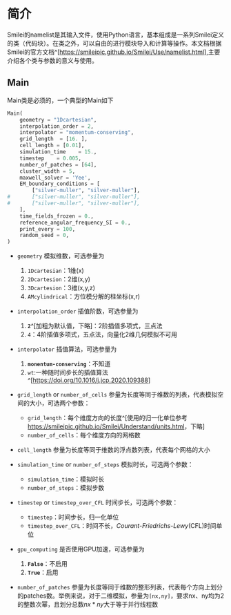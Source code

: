 # 简介

Smilei的namelist是其输入文件，使用Python语言，基本组成是一系列Smilei定义的类（代码块）。在类之外，可以自由的进行模块导入和计算等操作。本文档根据Smilei的官方文档^[<https://smileipic.github.io/Smilei/Use/namelist.html>],主要介绍各个类与参数的意义与使用。

## Main

Main类是必须的，一个典型的Main如下

```python
Main(
    geometry = "1Dcartesian",
    interpolation_order = 2,
    interpolator = "momentum-conserving",
    grid_length  = [16. ],
    cell_length = [0.01],
    simulation_time    = 15.,
    timestep    = 0.005,
    number_of_patches = [64],
    cluster_width = 5,
    maxwell_solver = 'Yee',
    EM_boundary_conditions = [
        ["silver-muller", "silver-muller"],
#       ["silver-muller", "silver-muller"],
#       ["silver-muller", "silver-muller"],
    ],
    time_fields_frozen = 0.,
    reference_angular_frequency_SI = 0.,
    print_every = 100,
    random_seed = 0,
)
```

- `geometry`
  模拟维数，可选参量为
  1. `1Dcartesian`：1维(x)
  1. `2Dcartesion`：2维(x,y)
  1. `3Dcartesion`：3维(x,y,z)
  1. `AMcylindrical`：方位模分解的柱坐标(x,r)

- `interpolation_order`
  插值阶数，可选参量为
  1. **`2`**^[加粗为默认值，下略]：2阶插值多项式，三点法
  1. `4`：4阶插值多项式，五点法，向量化2维几何模拟不可用

- `interpolator`
  插值算法，可选参量为
  1. **`monentum-conserving`**：不知道
  1. `wt`:一种随时间步长的插值算法^[<https://doi.org/10.1016/j.jcp.2020.109388>]

- `grid_length` or `number_of_cells`
  参量为长度等同于维数的列表，代表模拟空间的大小，可选两个参数：
  - `grid_length`：每个维度方向的长度^[使用的归一化单位参考<https://smileipic.github.io/Smilei/Understand/units.html>，下略]
  - `number_of_cells`：每个维度方向的网格数
  
- `cell_length`
  参量为长度等同于维数的浮点数列表，代表每个网格的大小

- `simulation_time` or `number_of_steps`
  模拟时长，可选两个参数：
  - `simulation_time`：模拟时长
  - `number_of_steps`：模拟步数

- `timestep` or `timestep_over_CFL`
  时间步长，可选两个参数：
  - `timestep`：时间步长，归一化单位
  - `timestep_over_CFL`：时间不长，*Courant-Friedrichs-Lewy*(CFL)时间单位

- `gpu_computing`
  是否使用GPU加速，可选参量为
  1. **`False`**：不启用
  2. **`True`**：启用

- `number_of_patches`
  参量为长度等同于维数的整形列表，代表每个方向上划分的patches数。举例来说，对于二维模拟，参量为`[nx,ny]`，要求nx、ny均为2的整数次幂，且划分总数$nx*ny$大于等于并行线程数
